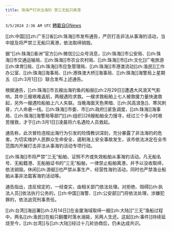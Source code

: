 ```yaml
---
title: 珠海严打非法海钓 禁三无船只离港
---
```

`3/5/2024 2:36 AM UTC` [轉載自GNews](https://gnews.org/articles/2365453)

[[zh:中国]][[zh:广东]]省[[zh:珠海]]市发布通告，严厉打击非法从事海钓活动，当中提及将严禁三无船只离港，依法取缔销毁。

据“[[zh:珠海]]香洲”官方[[zh:微信]]公众号消息，[[zh:珠海]]市公安局、[[zh:珠海]]市交通运输局、[[zh:珠海]]市农业农村局、[[zh:珠海]]市[[zh:文化]]广电旅游[[zh:体育]]局、[[zh:珠海]]市应急管理局、[[zh:珠海]]市港澳流动[[zh:渔民]]工作办公室、[[zh:珠海]]海事局、[[zh:港珠澳大桥]]海事局、[[zh:珠海]]海警局上星期五（[[zh:3月1日]]）联合发布上述通告。

根据通告，[[zh:珠海]]市五艘出海钓鱼的船舶[[zh:2月29日]]遭遇大风浪天气影响，其中三艘艰难返航，两艘遇险求救。一艘求救船舶上七人被救援力量快速救起，另外一艘遇险船舶上六人失联。当晚海面天色黑暗、[[zh:风高浪急]]、寒风刺骨，六人命悬一线。[[zh:珠海]]市委、市[[zh:政府]]紧急调度，[[zh:珠海]]海事局、[[zh:珠海]]海警局等部门[[zh:组织]]28艘船舶全力搜寻，经过三个多小时艰苦搜救，才于[[zh:3月1日]]凌晨将六名遇险人员救起。

通告称，此次冒险违规出海行为引发的险情教训深刻，充分暴露了非法海钓的危害。为切实维护人民群众生命安全，遏制海上安全事故发生，该市依法决定在全市范围内开展打击非法从事海钓活动专项行动。

[[zh:珠海]]市将严禁“三无”船舶、证照不齐或失效船舶从事海钓活动。凡无船名号、无船籍港、无船舶证书的“三无”船舶，一律禁止船舶离港，并予以没收取缔，依法销毁。休闲[[zh:游艇]]也严禁从事生产、经营性海钓活动，同时也严禁渔业船舶从事非法载客海钓活动等。

通告指出，违反规定的，一经查实，由相关部门依法处理。对拒绝、阻碍[[zh:执法人员]]依法执行公务的，[[zh:中国]]海警、[[zh:公安部]]门将依法处理，涉嫌犯罪的，依法追究刑事责任。

[[zh:台湾]]海巡署[[zh:2月14日]]在金厦海域取缔一艘[[zh:大陆]]“三无”渔船过程中，两名[[zh:渔民]]在船只翻覆时落水溺毙，另两人生还。这起[[zh:事件]]持续延烧至今，[[zh:台湾]]与[[zh:大陆]]经过十几轮协商后，仍未达成共识。
